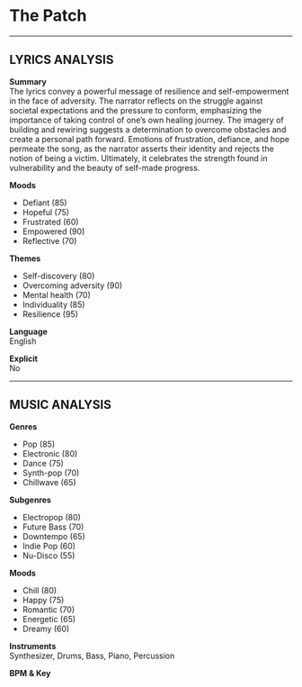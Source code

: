 # The Patch

---

## LYRICS ANALYSIS

**Summary**  
The lyrics convey a powerful message of resilience and self-empowerment in the face of adversity. The narrator reflects on the struggle against societal expectations and the pressure to conform, emphasizing the importance of taking control of one’s own healing journey. The imagery of building and rewiring suggests a determination to overcome obstacles and create a personal path forward. Emotions of frustration, defiance, and hope permeate the song, as the narrator asserts their identity and rejects the notion of being a victim. Ultimately, it celebrates the strength found in vulnerability and the beauty of self-made progress.

**Moods**  
- Defiant (85)  
- Hopeful (75)  
- Frustrated (60)  
- Empowered (90)  
- Reflective (70)  

**Themes**  
- Self-discovery (80)  
- Overcoming adversity (90)  
- Mental health (70)  
- Individuality (85)  
- Resilience (95)  

**Language**  
English  

**Explicit**  
No  

---

## MUSIC ANALYSIS

**Genres**  
- Pop (85)  
- Electronic (80)  
- Dance (75)  
- Synth-pop (70)  
- Chillwave (65)  

**Subgenres**  
- Electropop (80)  
- Future Bass (70)  
- Downtempo (65)  
- Indie Pop (60)  
- Nu-Disco (55)  

**Moods**  
- Chill (80)  
- Happy (75)  
- Romantic (70)  
- Energetic (65)  
- Dreamy (60)  

**Instruments**  
Synthesizer, Drums, Bass, Piano, Percussion  

**BPM & Key**  
